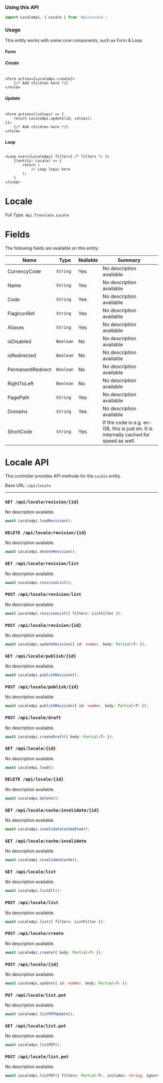 ### Using this API

```typescript
import LocaleApi, { Locale } from 'Api/Locale';
```

### Usage

This entity works with some core components, such as Form & Loop

#### Form

##### Create

```tsx

<Form action={LocaleApi.create}>
    {/* Add children here */}
</Form>
```

##### Update

```tsx

<Form action={(values) => { 
    return LocaleApi.update(id, values); 
}}>
    {/* Add children here */}
</Form>
```

#### Loop

```tsx

<Loop over={LocaleApi} filter={ /* filters */ }>
    {(entity: Locale) => {
        return (
            // Loop logic here
        );
    }
</Loop>
```

# Locale

*Full Type:* `Api.Translate.Locale`



# Fields

The following fields are available on this entity:

| Name              | Type      | Nullable | Summary                                                                                |
| ----------------- | --------- | -------- | -------------------------------------------------------------------------------------- |
| CurrencyCode      | `String`  | Yes      | No description available                                                               |
| Name              | `String`  | Yes      | No description available                                                               |
| Code              | `String`  | Yes      | No description available                                                               |
| FlagIconRef       | `String`  | Yes      | No description available                                                               |
| Aliases           | `String`  | Yes      | No description available                                                               |
| isDisabled        | `Boolean` | No       | No description available                                                               |
| isRedirected      | `Boolean` | No       | No description available                                                               |
| PermanentRedirect | `Boolean` | No       | No description available                                                               |
| RightToLeft       | `Boolean` | No       | No description available                                                               |
| PagePath          | `String`  | Yes      | No description available                                                               |
| Domains           | `String`  | Yes      | No description available                                                               |
| ShortCode         | `String`  | Yes      | If the code is e.g. en-GB, this is just en. It is internally cached for speed as well. |

# Locale API

This controller provides API methods for the `Locale` entity.

Base URL: `/api/locale`

---

### `GET /api/locale/revision/{id}`

No description available.

```ts
await LocaleApi.loadRevision();
```

### `DELETE /api/locale/revision/{id}`

No description available.

```ts
await LocaleApi.deleteRevision();
```

### `GET /api/locale/revision/list`

No description available.

```ts
await LocaleApi.revisionList();
```

### `POST /api/locale/revision/list`

No description available.

```ts
await LocaleApi.revisionList({ filters: ListFilter });
```

### `POST /api/locale/revision/{id}`

No description available.

```ts
await LocaleApi.updateRevision({ id: number, body: Partial<T> });
```

### `GET /api/locale/publish/{id}`

No description available.

```ts
await LocaleApi.publishRevision();
```

### `POST /api/locale/publish/{id}`

No description available.

```ts
await LocaleApi.publishRevision({ id: number, body: Partial<T> });
```

### `POST /api/locale/draft`

No description available.

```ts
await LocaleApi.createDraft({ body: Partial<T> });
```

### `GET /api/locale/{id}`

No description available.

```ts
await LocaleApi.load();
```

### `DELETE /api/locale/{id}`

No description available.

```ts
await LocaleApi.delete();
```

### `GET /api/locale/cache/invalidate/{id}`

No description available.

```ts
await LocaleApi.invalidateCachedItem();
```

### `GET /api/locale/cache/invalidate`

No description available.

```ts
await LocaleApi.invalidateCache();
```

### `GET /api/locale/list`

No description available.

```ts
await LocaleApi.listAll();
```

### `POST /api/locale/list`

No description available.

```ts
await LocaleApi.list({ filters: ListFilter });
```

### `POST /api/locale/create`

No description available.

```ts
await LocaleApi.create({ body: Partial<T> });
```

### `POST /api/locale/{id}`

No description available.

```ts
await LocaleApi.update({ id: number, body: Partial<T> });
```

### `PUT /api/locale/list.pot`

No description available.

```ts
await LocaleApi.listPOTUpdate();
```

### `GET /api/locale/list.pot`

No description available.

```ts
await LocaleApi.listPOT();
```

### `POST /api/locale/list.pot`

No description available.

```ts
await LocaleApi.listPOT({ filters: Partial<T>, includes: string, ignoreFields: string });
```

